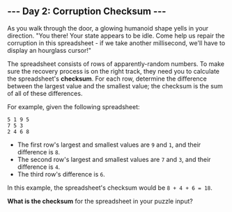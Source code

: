 ## --- Day 2: Corruption Checksum ---

As you walk through the door, a glowing humanoid shape yells in your direction. "You there! Your state appears to be idle. Come help us repair the corruption in this spreadsheet - if we take another millisecond, we'll have to display an hourglass cursor!"

The spreadsheet consists of rows of apparently-random numbers. To make sure the recovery process is on the right track, they need you to calculate the spreadsheet's __checksum__. For each row, determine the difference between the largest value and the smallest value; the checksum is the sum of all of these differences.

For example, given the following spreadsheet:

```
5 1 9 5
7 5 3
2 4 6 8
```

- The first row's largest and smallest values are ``9`` and ``1``, and their difference is ``8``.
- The second row's largest and smallest values are ``7`` and ``3``, and their difference is ``4``.
- The third row's difference is ``6``.

In this example, the spreadsheet's checksum would be ``8 + 4 + 6 = 18``.

__What is the checksum__ for the spreadsheet in your puzzle input?
